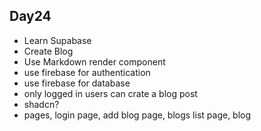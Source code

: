 ## Day24

- Learn Supabase
- Create Blog
- Use Markdown render component
- use firebase for authentication
- use firebase for database
- only logged in users can crate a blog post
- shadcn?
- pages, login page, add blog page, blogs list page, blog
